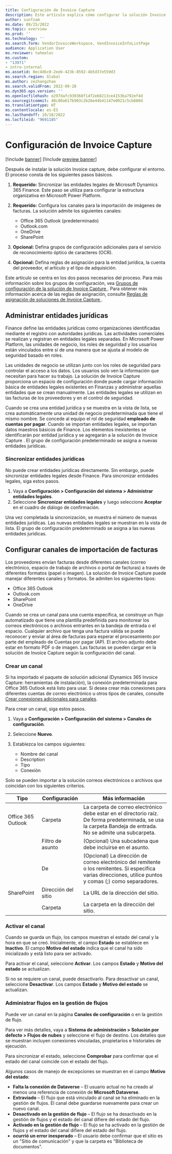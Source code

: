 ```yaml
---
title: Configuración de Invoice Capture
description: Este artículo explica cómo configurar la solución Invoice Capture.
author: sunfzam
ms.date: 09/25/2022
ms.topic: overview
ms.prod: ''
ms.technology: ''
ms.search.form: VendorInvoiceWorkspace, VendInvoiceInfoListPage
audience: Application User
ms.reviewer: twheeloc
ms.custom:
- "13971"
- intro-internal
ms.assetid: 0ec4dbc0-2eeb-423b-8592-4b5d37e559d3
ms.search.region: Global
ms.author: zezhangzhao
ms.search.validFrom: 2022-09-28
ms.dyn365.ops.version: ''
ms.openlocfilehash: e297dafc930368f14f2e68213ce4153ba792ef4d
ms.sourcegitcommit: 40c80a617b903c2b26e44b41147e0021c5cb680d
ms.translationtype: HT
ms.contentlocale: es-ES
ms.lasthandoff: 10/18/2022
ms.locfileid: "9691185"
---
```

# <a name="configure-the-invoice-capture-solution"></a>Configuración de Invoice Capture

[!include [banner](../includes/banner.md)]
[!include [preview banner](../includes/preview-banner.md)]

Después de instalar la solución Invoice capture, debe configurar el entorno. El proceso consta de los siguientes pasos básicos.

1. **Requerido:** Sincronizar las entidades legales de Microsoft Dynamics 365 Finance. Este paso se utiliza para configurar la estructura organizativa en Microsoft Power Platform.
2. **Requerido:** Configura los canales para la importación de imágenes de facturas. La solución admite los siguientes canales:

    - Office 365 Outlook (predeterminado)
    - Outlook.com
    - OneDrive
    - SharePoint

3. **Opcional:** Defina grupos de configuración adicionales para el servicio de reconocimiento óptico de caracteres (OCR).
4. **Opcional:** Defina reglas de asignación para la entidad jurídica, la cuenta del proveedor, el artículo y el tipo de adquisición.

Este artículo se centra en los dos pasos necesarios del proceso. Para más información sobre los grupos de configuración, vea [Grupos de configuración de la solución de Invoice Capture ](invoice-capture-config-group.md). Para obtener más información acerca de las reglas de asignación, consulte [Reglas de asignación de soluciones de Invoice Capture ](invoice-capture-mapping-rules.md).

## <a name="manage-legal-entities"></a>Administrar entidades jurídicas

Finance define las entidades jurídicas como organizaciones identificadas mediante el registro con autoridades jurídicas. Las actividades comerciales se realizan y registran en entidades legales separadas. En Microsoft Power Platform, las unidades de negocio, los roles de seguridad y los usuarios están vinculados entre sí de una manera que se ajusta al modelo de seguridad basado en roles.

Las unidades de negocio se utilizan junto con los roles de seguridad para controlar el acceso a los datos. Los usuarios solo ven la información que necesitan para hacer su trabajo. La solución de Invoice Capture  proporciona un espacio de configuración donde puede cargar información básica de entidades legales existentes en Finanzas y administrar aquellas entidades que se crean manualmente. Las entidades legales se utilizan en las facturas de los proveedores y en el control de seguridad.

Cuando se crea una entidad jurídica y se muestra en la vista de lista, se crea automáticamente una unidad de negocio predeterminada que tiene el mismo nombre. Se concede al equipo el rol de seguridad **empleado de cuentas por pagar**. Cuando se importan entidades legales, se importan datos maestros básicos de Finance. Los elementos inexistentes se identificarán por entidad jurídica y se agregarán a la solución de Invoice Capture . El grupo de configuración predeterminado se asigna a nuevas entidades jurídicas.

### <a name="sync-legal-entities"></a>Sincronizar entidades jurídicas

No puede crear entidades jurídicas directamente. Sin embargo, puede sincronizar entidades legales desde Finance. Para sincronizar entidades legales, siga estos pasos.

1. Vaya a **Configuración \> Configuración del sistema \> Administrar entidades legales**.
2. Seleccione **Sincronizar entidades legales** y luego seleccione **Aceptar** en el cuadro de diálogo de confirmación.

Una vez completada la sincronización, se muestra el número de nuevas entidades jurídicas. Las nuevas entidades legales se muestran en la vista de lista. El grupo de configuración predeterminado se asigna a las nuevas entidades jurídicas.

## <a name="configure-invoice-import-channels"></a>Configurar canales de importación de facturas

Los proveedores envían facturas desde diferentes canales (correo electrónico, espacio de trabajo de archivos o portal de facturas) a través de diferentes formatos (papel o imagen). La solución de Invoice Capture  puede manejar diferentes canales y formatos. Se admiten los siguientes tipos:

- Office 365 Outlook
- Outlook.com
- SharePoint
- OneDrive

Cuando se crea un canal para una cuenta específica, se construye un flujo automatizado que tiene una plantilla predefinida para monitorear los correos electrónicos o archivos entrantes en la bandeja de entrada o el espacio. Cualquier archivo que tenga una factura válida se puede reconocer y enviar al área de facturas para esperar el procesamiento por parte del empleado de Cuentas por pagar (AP). El archivo adjunto debe estar en formato PDF o de imagen. Las facturas se pueden cargar en la solución de Invoice Capture  según la configuración del canal.

### <a name="create-a-channel"></a>Crear un canal

Si ha importado el paquete de solución adicional (Dynamics 365 Invoice Capture: herramientas de instalación), la conexión predeterminada para Office 365 Outlook está listo para usar. Si desea crear más conexiones para diferentes cuentas de correo electrónico u otros tipos de canales, consulte [Crear conexiones adicionales para canales](invoice-capture-advanced-settings.md#create-additional-connections-for-channels).

Para crear un canal, siga estos pasos.

1. Vaya a **Configuración \> Configuración del sistema \> Canales de configuración**.
2. Seleccione **Nuevo**.
3. Establezca los campos siguientes:

    - Nombre del canal
    - Description
    - Tipo
    - Conexión

Solo se pueden importar a la solución correos electrónicos o archivos que coincidan con los siguientes criterios.

| Tipo               | Configuración  | Más información |
|--------------------|----------------|------------------|
| Office 365 Outlook | Carpeta         | La carpeta de correo electrónico debe estar en el directorio raíz. De forma predeterminada, se usa la carpeta Bandeja de entrada. No se admite una subcarpeta. |
|                    | Filtro de asunto | (Opcional) Una subcadena que debe incluirse en el asunto. |
|                    | De           | (Opcional) La dirección de correo electrónico del remitente o los remitentes. Si especifica varias direcciones, utilice puntos y comas (;) como separadores. |
| SharePoint         | Dirección del sitio   | La URL de la dirección del sitio. |
|                    | Carpeta         | La carpeta en la dirección del sitio. |

### <a name="activate-the-channel"></a>Activar el canal

Cuando se guarda un flujo, los campos muestran el estado del canal y la hora en que se creó. Inicialmente, el campo **Estado** se establece en **Inactivo**. El campo **Motivo del estado** indica que el canal ha sido inicializado y está listo para ser activado.

Para activar el canal, seleccione **Activar**. Los campos **Estado** y **Motivo del estado** se actualizan.

Si no se requiere un canal, puede desactivarlo. Para desactivar un canal, seleccione **Desactivar**. Los campos **Estado** y **Motivo del estado** se actualizan.

### <a name="manage-flows-in-flow-management"></a>Administrar flujos en la gestión de flujos

Puede ver un canal en la página **Canales de configuración** o en la gestión de flujo.

Para ver más detalles, vaya a **Sistema de administración \> Solución por defecto \> Flujos de nubes** y seleccione el flujo de destino. Los detalles que se muestran incluyen conexiones vinculadas, propietarios e historiales de ejecución.

Para sincronizar el estado, seleccione **Comprobar** para confirmar que el estado del canal coincide con el estado del flujo.

Algunos casos de manejo de excepciones se muestran en el campo **Motivo del estado**:

- **Falta la conexión de Dataverse** – El usuario actual no ha creado al menos una  referencia de conexión de **Microsoft Dataverse**.
- **Extraviado** – El flujo que está vinculado al canal se ha eliminado en la gestión de flujos. El canal debe guardarse nuevamente para crear un nuevo canal.
- **Desactivado en la gestión de flujo** – El flujo se ha desactivado en la gestión de flujos y el estado del canal difiere del estado del flujo.
- **Activado en la gestión de flujo** – El flujo se ha activado en la gestión de flujos y el estado del canal difiere del estado del flujo.
- **ocurrió un error inesperado** – El usuario debe confirmar que el sitio es un "Sitio de comunicación" y que la carpeta es "Biblioteca de documentos".
